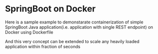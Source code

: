 # SpringBoot on Docker

Here is a sample example to demonstarate containerization of simple SpringBoot Java application(i.e. application with single REST endpoint) on Docker using Dockerfile

And this very concept can be extended to scale any heavily loaded application within fraction of seconds
